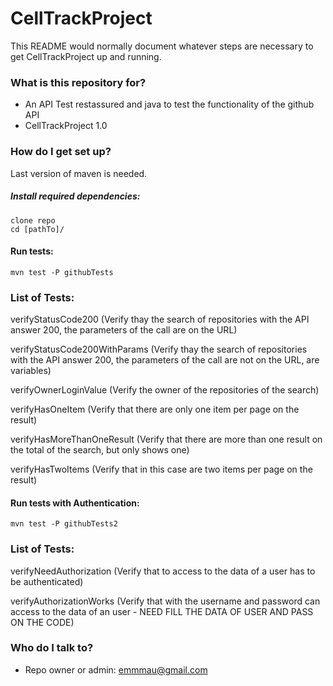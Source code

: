 # CellTrackProject

This README would normally document whatever steps are necessary to get CellTrackProject up and running.

### What is this repository for? ###

* An API Test restassured and java to test the functionality of the github API
* CellTrackProject 1.0

### How do I get set up? ###

Last version of maven is needed.

##### Install required dependencies:

```
clone repo
cd [pathTo]/
```

#### Run tests:

```
mvn test -P githubTests
```

### List of Tests: ###

verifyStatusCode200 (Verify thay the search of repositories with the API answer 200, the parameters of the call are on the URL)

verifyStatusCode200WithParams (Verify thay the search of repositories with the API answer 200, the parameters of the call are not on the URL, are variables)

verifyOwnerLoginValue (Verify the owner of the repositories of the search)

verifyHasOneItem (Verify that there are only one item per page on the result)

verifyHasMoreThanOneResult (Verify that there are more than one result on the total of the search, but only shows one)

verifyHasTwoItems (Verify that in this case are two items per page on the result)
#### Run tests with Authentication:

```
mvn test -P githubTests2
```

### List of Tests: ###

verifyNeedAuthorization (Verify that to access to the data of a user has to be authenticated)

verifyAuthorizationWorks (Verify that with the username and password can access to the data of an user - NEED FILL THE DATA OF USER AND PASS ON THE CODE)

### Who do I talk to? ###

* Repo owner or admin:
emmmau@gmail.com